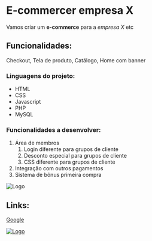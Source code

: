 # E-commercer empresa X

Vamos criar um **e-commerce** para a *empresa X* etc

## Funcionalidades: 

Checkout, Tela de produto, Catálogo, Home com banner

### Linguagens do projeto:

* HTML
* CSS
* Javascript
* PHP
* MySQL

### Funcionalidades a desenvolver:

1. Área de membros
   1. Login diferente para grupos de cliente
   2. Desconto especial para grupos de cliente
   3. CSS diferente para grupos de cliente
2. Integração com outros pagamentos
3. Sistema de bônus primeira compra

![Logo](https://png.pngtree.com/png-clipart/20190611/original/pngtree-wolf-logo-png-image_2306634.jpg)

## Links:

[Google](https://www.google.com)

[![Logo](https://png.pngtree.com/png-clipart/20190611/original/pngtree-wolf-logo-png-image_2306634.jpg)](https://www.google.com)
